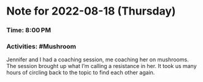 # Note for 2022-08-18 (Thursday)
### Time: 8:00 PM
### Activities: #Mushroom

Jennifer and I had a coaching session, me coaching her on mushrooms. The session brought up what I’m calling a resistance in her. It took us many hours of circling back to the topic to find each other again.
